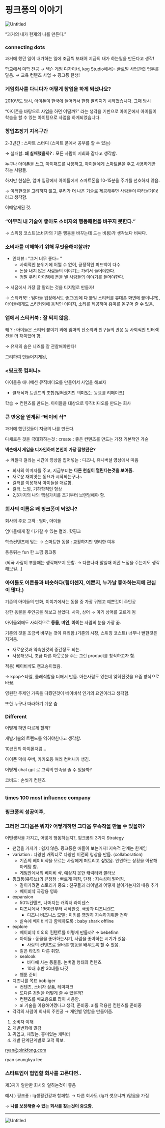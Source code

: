 # 핑크퐁의 이야기

![Untitled](../../Picture/핑크퐁.png)

“과거의 내가 현재의 나를 만든다.”

### connecting dots

과거에 했던 일이 내가하는 일에 조금씩 보태어 지금의 내가 하는일을 만든다고 생각!

학교에서 미학 전공 → 넥슨 게임 디자이너, kog Studio에서는 글로벌 사업관련 업무를 맡음. → 교육 컨텐츠 사업 → 핑크퐁 탄생!

### 게임회사를 다니다가 어떻게 창업을 하게 되셨나요?

2010년도 당시, 아이폰이 한국에 들어와서 한참 알려지기 시작했습니다. 그때 당시

“아이폰을 바탕으로 사업을 하면 어떨까?” 라는 생각을 기반으로 아이폰에서 아이들이 학습을 할 수 있는 아이템으로 사업을 하게되었습니다.

### 창업초장기 지옥구간

2-3년간 : 스마트 스터디 (스마트 폰에서 공부를 할 수 있는)

→ 실패함. **왜 실패했을까?** : 모든 사람이 저희와 같다고 생각함.

누구나 아이폰을 쓰고, 아이패드를 사용하고, 아이들에게 스마트폰을 주고 사용하게끔 하는 사람들.

하지만 현실은, 엄마 입장에서 아이들에게 스마트폰을 10-15분을 주기를 선호하지 않음.

→ 이러한것을 고려하지 않고, 우리가 더 나은 기술로 제공해주면 사람들이 따라올거야! 라고 생각함.

이때알게된 것.

### “아무리 내 기술이 좋아도 소비자의 행동패턴을 바꾸지 못한다.”

→ 스위칭 코스트(소비자의 기존 행동을 바꾸는데 드는 비용)가 생각보다 비싸다.

### 소비자를 이해하기 위해 무엇을해야할까?

- 인터뷰 : “그거 너무 좋다~ “
  - 사회적인 분위기에 어쩔 수 없이, 긍정적인 피드백이 다수
  - 돈을 내지 않은 사람들의 이야기는 가려서 들어야한다.
  - 정말 우리 아이템에 돈을 낼 사람들의 이야기를 들어야한다.

→ 서점에서 가장 잘 팔리는 것을 디지털로 만들자!

→ 스티커북! : 엄마들 입장에서도 좋고(집에 다 붙일 스티커를 휴대폰 화면에 붙이니까), 아이들에게도 스티커외에 동적인 이미지, 소리를 제공하며 흥미를 돋구어 줄 수 있음.

### 앱에서 스티커북 : 잘 되지 않음.

왜 ? : 아이들은 스티커 붙이기 외에 엄마의 잔소리와 친구들의 반응 등 사회적인 인터렉션을 더 재미있어 함.

→ 유저의 숨은 니즈를 잘 관찰해야한다!

그리하여 만들어지게된,

### <핑크퐁 컴퍼니>

아이들용 애니메션 뮤직비디오를 만들어서 사업을 해보자

- 클래식과 트랜드의 조합(잊혀졌지만 의미있는 동요를 리메이크)

학습 → 컨텐츠를 만드는, 아이들을 대상으로 뮤직비디오를 만드는 회사

### 큰 반응을 얻게된 “베이비 샥”

과거에 했던것들이 지금의 나를 만든다.

다채로운 것을 극대화하는것 : create : 좋은 컨텐츠를 만드는 가장 기본적인 기술

**넥슨에서 게임을 디자인하며 본인이 가장 잘했던은?**

→ 켜질때 걸리는 시간에 영상을 집어넣는 : 디즈니, 유니버셜 영상에서 따옴

- 회사의 이미지를 주고, 지금부터는 **다른 현실이 열린다는것을 보여줌.**
- 새로운 재미잇는 동요가 시작되는구나~
- 컬러를 이용해서 아이들을 매료함.
- 컬러, 느낌, 기하학적인 형상
- 2,3가지의 나의 핵심가치를 초기부터 브랜딩해야 함.

### 회사의 이름은 왜 핑크퐁이 되었나?

회사의 주요 고객 : 엄마, 아이들

엄마들에게 잘 다가갈 수 있는 컬러, 핫핑크

학습컨텐츠에 맞는 → 스마트한 동물 : 교활하지만 영리한 여우

통통튀는 fun 한 느낌 핑크퐁

(외국 사람이 부를때는 생각해보지 못함. → 다른나라 말일때 어떤 느낌을 주는지도 생각해보길…)

### 아이들도 어른들과 비슷하다(힘이센지, 예쁜지, 누가날 좋아하는지에 관심이 많다.)

기존의 아이들의 만화, 이야기에서는 동물 중 가장 귀엽고 예쁜것이 주인공

강한 동물을 주인공을 해보고 싶었다. 사자, 상어 → 아기 상어를 고르게 됨

아이들외에도 사회적으로 **동물, 미인, 아이**는 사람의 눈을 가장 끎.

기존의 것을 조금씩 바꾸는 것이 유리함.(기존의 시장, 스위칭 코스트) 너무나 뻔한것은 지겨움.

- 새로운것과 익숙한것의 중간정도 되는.
- 사용해보니, 조금 다른 아웃풋을 주는 그런 product를 창작하고자 함.

적용) 베이비샥도 캠프송이었음.

→ kpop스타일, 클래식함을 더해서 만듬. 아는사람도 있는데 잊혀진것을 요즘 방식으로 바꿈.

영원한 주제인 가족을 다뤘던것이 베이비샥 인기의 요인이라고 생각함.

또한 누구나 따라하기 쉬운 춤

### Different

어떻게 하면 다르게 할까?

개발기술의 트렌드를 익혀야한다고 생각함.

10년전의 아이폰처럼…

아이폰 덕에 우버, 카카오등 여러 컴퍼니가 생김.

어떻게 chat gpt 로 고객의 만족을 줄 수 있을까?

코비드 : 손씻기 컨텐츠

---

### times 100 most influence company

### 핑크퐁의 성공이후,

### 그러면 그다음은 뭐지? 어떻게하면 그다음 후속작을 만들 수 있을까?

어떤생각을 가지고, 어떻게 행동하는지?, 핑크퐁의 3가지 Strategy

- 팬덤을 가지기 : 쉽지 않음. 핑크퐁은 애들이 보는거지! 지속적 관계는 한계임
- variation : 다양한 캐릭터로 다양한 버전의 영상을 만듬. (collaboration)
  - 기존의 베이비샥을 모르는 사람에게 퍼트리고 싶었음. 윈윈하는 상황을 이용해 마케팅 함.
  - 게임안에서의 베이비 샥, 예상치 못한 캐릭터와 콜라보
- 핑크퐁(유튜브)의 큰장점 : 빠르게 퍼짐, 단점 : 지속성이 떨어짐.
  - 같이가려면 스토리가 중요 : 친구들과 라이벌과 어떻게 살아가는지의 내용 추가
  - 베이비샥 극장용 영화
- expansion
  - 50%컨텐츠, 나머지는 캐릭터 라이센스
  - 디즈니에서 1960년부터 시작한것. 극장과 디즈니랜드
    - 디즈니 비즈니스 모델 : 미키를 영원히 지속하기위한 전략
  - 삶속에 베이비샥과 함께하도록 : baby shark offline
- explore
  - 베이비샥 이외의 컨텐트를 어떻게 만들까? → bebefinn
  - 아이들 : 동물을 좋아하는시기, 사람을 좋아하는 시기가 있음.
    - 사람의 컨텐츠로 올바른 행동을 배우도록 할 수 있음.
  - 같은 타깃의 다른 취향.
  - sealook
    - 바다에 사는 동물들. 논버멀 형태의 컨텐츠
    - 10대 후반 30대를 타깃
  - 웹툰 준비
- 디즈니를 목표 bob iger
  - 컨텐츠, 소비자 상품, 테마파크
  - 또다른 경험을 어떻게 줄 수 있을까?
  - 컨텐츠를 배포용으로 많이 사용함.
  - ai 기술을 이용해야겠다고 생각, 준비중. ai를 적용한 컨텐츠를 준비중
- 각각의 사람이 회사의 주인공 → 개인별 명함을 만들어줌.

1. 소비자 이해
2. 개발변화에 민감
3. 귀엽고, 재밌는, 흥미있는 캐릭터
4. 개발 단계단계별로 고객 확보.

ryan@pinkfong.com

ryan seungkyu lee

### 스타트업이 협업할 회사를 고른다면..

제3자가 알만한 회사와 일하는것이 좋음

예시 ) 핑크퐁 : lg생활건강과 함께함. → 다른 회사도 (lg가 썻으니까 )믿음을 가짐

→ **나를 보장해줄 수 있는 회사를 찾는것이 중요함.**

---

![Untitled](../../Picture/disney-synergy-chart.jpg)

